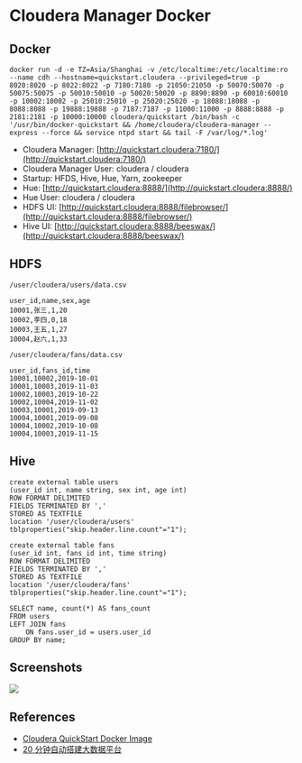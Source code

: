 # Cloudera Manager Docker

## Docker
```
docker run -d -e TZ=Asia/Shanghai -v /etc/localtime:/etc/localtime:ro --name cdh --hostname=quickstart.cloudera --privileged=true -p 8020:8020 -p 8022:8022 -p 7180:7180 -p 21050:21050 -p 50070:50070 -p 50075:50075 -p 50010:50010 -p 50020:50020 -p 8890:8890 -p 60010:60010 -p 10002:10002 -p 25010:25010 -p 25020:25020 -p 18088:18088 -p 8088:8088 -p 19888:19888 -p 7187:7187 -p 11000:11000 -p 8888:8888 -p 2181:2181 -p 10000:10000 cloudera/quickstart /bin/bash -c '/usr/bin/docker-quickstart && /home/cloudera/cloudera-manager --express --force && service ntpd start && tail -F /var/log/*.log'
```

- Cloudera Manager: [http://quickstart.cloudera:7180/](http://quickstart.cloudera:7180/)
- Cloudera Manager User: cloudera / cloudera
- Startup: HFDS, Hive, Hue, Yarn, zookeeper
- Hue: [http://quickstart.cloudera:8888/](http://quickstart.cloudera:8888/)
- Hue User: cloudera / cloudera
- HDFS UI: [http://quickstart.cloudera:8888/filebrowser/](http://quickstart.cloudera:8888/filebrowser/)
- Hive UI: [http://quickstart.cloudera:8888/beeswax/](http://quickstart.cloudera:8888/beeswax/)

## HDFS
`/user/cloudera/users/data.csv`
```
user_id,name,sex,age
10001,张三,1,20
10002,李四,0,18
10003,王五,1,27
10004,赵六,1,33
```
`/user/cloudera/fans/data.csv`
```
user_id,fans_id,time
10001,10002,2019-10-01
10001,10003,2019-11-03
10002,10003,2019-10-22
10002,10004,2019-11-02
10003,10001,2019-09-13
10004,10001,2019-09-08
10004,10002,2019-10-08
10004,10003,2019-11-15
```

## Hive
```
create external table users
(user_id int, name string, sex int, age int)
ROW FORMAT DELIMITED
FIELDS TERMINATED BY ','
STORED AS TEXTFILE
location '/user/cloudera/users'
tblproperties("skip.header.line.count"="1");

create external table fans
(user_id int, fans_id int, time string)
ROW FORMAT DELIMITED
FIELDS TERMINATED BY ','
STORED AS TEXTFILE
location '/user/cloudera/fans'
tblproperties("skip.header.line.count"="1");
```
```
SELECT name, count(*) AS fans_count
FROM users
LEFT JOIN fans
    ON fans.user_id = users.user_id
GROUP BY name;
```

## Screenshots
![](https://www.cloudera.com/content/dam/www/marketing/images/screenshots/cloudera-manager/cloudera-manager-demos.jpg)

## References
- [Cloudera QuickStart Docker Image](https://hub.docker.com/r/cloudera/quickstart)
- [20 分钟自动搭建大数据平台](https://www.jianshu.com/p/5ecf73668b4d)